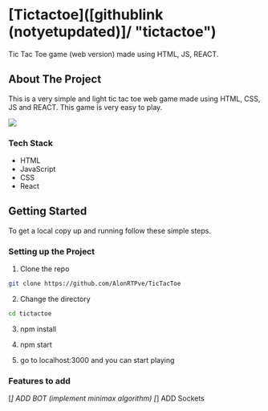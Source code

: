 # [Tictactoe]([githublink (notyetupdated)]/ "tictactoe")

Tic Tac Toe game (web version) made using HTML, JS, REACT.

## About The Project

This is a very simple and light tic tac toe web game made using HTML, CSS, JS and REACT. This game is very easy to play.

![](![image](https://github.com/AlonRTPve/TicTacToe/assets/94314848/93c5a3d3-6ab0-4984-a877-f94c408c4617)
)

### Tech Stack

* HTML
* JavaScript
* CSS
* React

## Getting Started

To get a local copy up and running follow these simple steps.

### Setting up the Project

1. Clone the repo
```sh
git clone https://github.com/AlonRTPve/TicTacToe
```
2. Change the directory
```sh
cd tictactoe
```
3. npm install 

4. npm start

5. go to localhost:3000 and you can start playing

### Features to add

[*] ADD BOT (implement minimax algorithm)
[*] ADD Sockets
